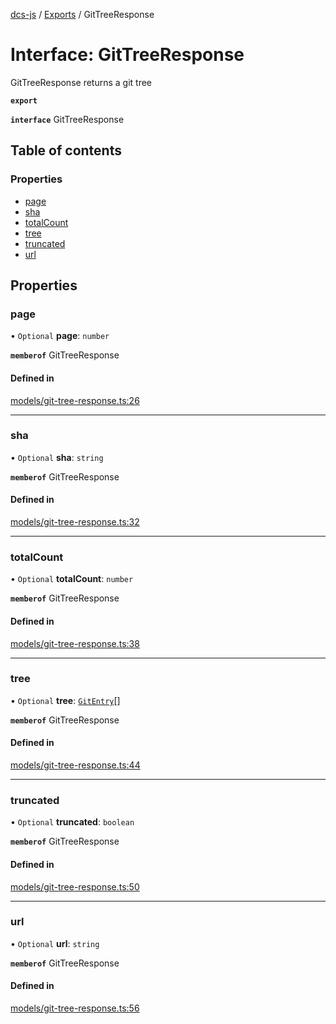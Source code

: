 [dcs-js](../README.md) / [Exports](../modules.md) / GitTreeResponse

# Interface: GitTreeResponse

GitTreeResponse returns a git tree

**`export`**

**`interface`** GitTreeResponse

## Table of contents

### Properties

- [page](GitTreeResponse.md#page)
- [sha](GitTreeResponse.md#sha)
- [totalCount](GitTreeResponse.md#totalcount)
- [tree](GitTreeResponse.md#tree)
- [truncated](GitTreeResponse.md#truncated)
- [url](GitTreeResponse.md#url)

## Properties

### <a id="page" name="page"></a> page

• `Optional` **page**: `number`

**`memberof`** GitTreeResponse

#### Defined in

[models/git-tree-response.ts:26](https://github.com/unfoldingWord/dcs-js/blob/c677a54/models/git-tree-response.ts#L26)

___

### <a id="sha" name="sha"></a> sha

• `Optional` **sha**: `string`

**`memberof`** GitTreeResponse

#### Defined in

[models/git-tree-response.ts:32](https://github.com/unfoldingWord/dcs-js/blob/c677a54/models/git-tree-response.ts#L32)

___

### <a id="totalcount" name="totalcount"></a> totalCount

• `Optional` **totalCount**: `number`

**`memberof`** GitTreeResponse

#### Defined in

[models/git-tree-response.ts:38](https://github.com/unfoldingWord/dcs-js/blob/c677a54/models/git-tree-response.ts#L38)

___

### <a id="tree" name="tree"></a> tree

• `Optional` **tree**: [`GitEntry`](GitEntry.md)[]

**`memberof`** GitTreeResponse

#### Defined in

[models/git-tree-response.ts:44](https://github.com/unfoldingWord/dcs-js/blob/c677a54/models/git-tree-response.ts#L44)

___

### <a id="truncated" name="truncated"></a> truncated

• `Optional` **truncated**: `boolean`

**`memberof`** GitTreeResponse

#### Defined in

[models/git-tree-response.ts:50](https://github.com/unfoldingWord/dcs-js/blob/c677a54/models/git-tree-response.ts#L50)

___

### <a id="url" name="url"></a> url

• `Optional` **url**: `string`

**`memberof`** GitTreeResponse

#### Defined in

[models/git-tree-response.ts:56](https://github.com/unfoldingWord/dcs-js/blob/c677a54/models/git-tree-response.ts#L56)
